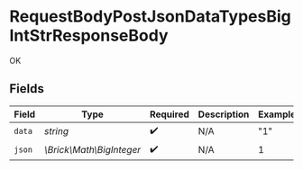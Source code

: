 # RequestBodyPostJsonDataTypesBigIntStrResponseBody

OK


## Fields

| Field                    | Type                     | Required                 | Description              | Example                  |
| ------------------------ | ------------------------ | ------------------------ | ------------------------ | ------------------------ |
| `data`                   | *string*                 | :heavy_check_mark:       | N/A                      | "1"                      |
| `json`                   | *\Brick\Math\BigInteger* | :heavy_check_mark:       | N/A                      | 1                        |